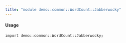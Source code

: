 ```yaml
---
title: "module demo::common::WordCount::Jabberwocky"
---
```


#### Usage

`import demo::common::WordCount::Jabberwocky;`


